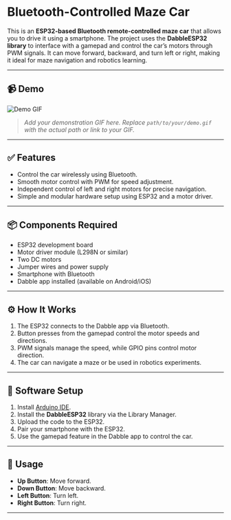 # Bluetooth-Controlled Maze Car

This is an **ESP32-based Bluetooth remote-controlled maze car** that allows you to drive it using a smartphone. The project uses the **DabbleESP32 library** to interface with a gamepad and control the car’s motors through PWM signals. It can move forward, backward, and turn left or right, making it ideal for maze navigation and robotics learning.

---

## 📹 Demo

![Demo GIF](https://github.com/shettymahindra-l/Remote-controlled-Maze-Car/blob/7eb82bda9d149f623f12533d393f6a1ad6b19d3e/maze%20car.gif)

> *Add your demonstration GIF here. Replace `path/to/your/demo.gif` with the actual path or link to your GIF.*

---

## ✅ Features

- Control the car wirelessly using Bluetooth.
- Smooth motor control with PWM for speed adjustment.
- Independent control of left and right motors for precise navigation.
- Simple and modular hardware setup using ESP32 and a motor driver.

---

## 📦 Components Required

- ESP32 development board  
- Motor driver module (L298N or similar)  
- Two DC motors  
- Jumper wires and power supply  
- Smartphone with Bluetooth  
- Dabble app installed (available on Android/iOS)

---

## ⚙ How It Works

1. The ESP32 connects to the Dabble app via Bluetooth.
2. Button presses from the gamepad control the motor speeds and directions.
3. PWM signals manage the speed, while GPIO pins control motor direction.
4. The car can navigate a maze or be used in robotics experiments.

---

## 📂 Software Setup

1. Install [Arduino IDE](https://www.arduino.cc/en/software).
2. Install the **DabbleESP32** library via the Library Manager.
3. Upload the code to the ESP32.
4. Pair your smartphone with the ESP32.
5. Use the gamepad feature in the Dabble app to control the car.

---

## 📖 Usage

- **Up Button**: Move forward.
- **Down Button**: Move backward.
- **Left Button**: Turn left.
- **Right Button**: Turn right.

---
